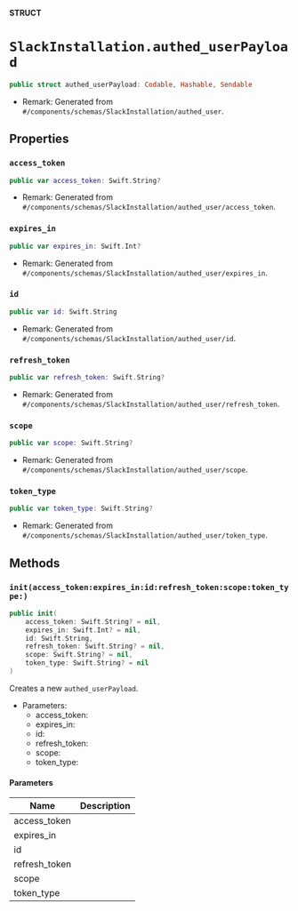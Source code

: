 **STRUCT**

# `SlackInstallation.authed_userPayload`

```swift
public struct authed_userPayload: Codable, Hashable, Sendable
```

- Remark: Generated from `#/components/schemas/SlackInstallation/authed_user`.

## Properties
### `access_token`

```swift
public var access_token: Swift.String?
```

- Remark: Generated from `#/components/schemas/SlackInstallation/authed_user/access_token`.

### `expires_in`

```swift
public var expires_in: Swift.Int?
```

- Remark: Generated from `#/components/schemas/SlackInstallation/authed_user/expires_in`.

### `id`

```swift
public var id: Swift.String
```

- Remark: Generated from `#/components/schemas/SlackInstallation/authed_user/id`.

### `refresh_token`

```swift
public var refresh_token: Swift.String?
```

- Remark: Generated from `#/components/schemas/SlackInstallation/authed_user/refresh_token`.

### `scope`

```swift
public var scope: Swift.String?
```

- Remark: Generated from `#/components/schemas/SlackInstallation/authed_user/scope`.

### `token_type`

```swift
public var token_type: Swift.String?
```

- Remark: Generated from `#/components/schemas/SlackInstallation/authed_user/token_type`.

## Methods
### `init(access_token:expires_in:id:refresh_token:scope:token_type:)`

```swift
public init(
    access_token: Swift.String? = nil,
    expires_in: Swift.Int? = nil,
    id: Swift.String,
    refresh_token: Swift.String? = nil,
    scope: Swift.String? = nil,
    token_type: Swift.String? = nil
)
```

Creates a new `authed_userPayload`.

- Parameters:
  - access_token:
  - expires_in:
  - id:
  - refresh_token:
  - scope:
  - token_type:

#### Parameters

| Name | Description |
| ---- | ----------- |
| access_token |  |
| expires_in |  |
| id |  |
| refresh_token |  |
| scope |  |
| token_type |  |